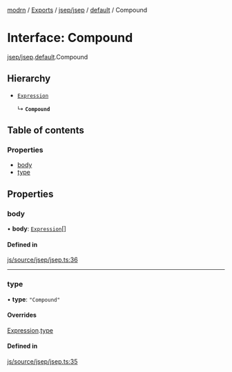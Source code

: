 [modrn](../README.md) / [Exports](../modules.md) / [jsep/jsep](../modules/jsep_jsep.md) / [default](../modules/jsep_jsep.default.md) / Compound

# Interface: Compound

[jsep/jsep](../modules/jsep_jsep.md).[default](../modules/jsep_jsep.default.md).Compound

## Hierarchy

- [`Expression`](jsep_jsep.default.Expression.md)

  ↳ **`Compound`**

## Table of contents

### Properties

- [body](jsep_jsep.default.Compound.md#body)
- [type](jsep_jsep.default.Compound.md#type)

## Properties

### body

• **body**: [`Expression`](jsep_jsep.default.Expression.md)[]

#### Defined in

[js/source/jsep/jsep.ts:36](https://github.com/alexbfr/modrn/blob/e23b9e9/modrn.ts/js/source/jsep/jsep.ts#L36)

___

### type

• **type**: ``"Compound"``

#### Overrides

[Expression](jsep_jsep.default.Expression.md).[type](jsep_jsep.default.Expression.md#type)

#### Defined in

[js/source/jsep/jsep.ts:35](https://github.com/alexbfr/modrn/blob/e23b9e9/modrn.ts/js/source/jsep/jsep.ts#L35)
